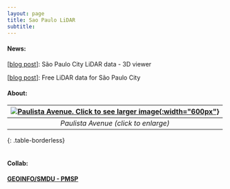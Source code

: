 ```yaml
---
layout: page
title: Sao Paulo LiDAR
subtitle: 
---
```

#### News:
[[blog post]({{site.url}}/blog/pmsp_lidar_aws/)]: São Paulo City LiDAR data - 3D viewer  

[[blog post]({{site.url}}/blog/pmsp_lidar/)]: Free LiDAR data for São Paulo City  

#### About:

| [![]({{site.baseurl}}/img/pmsp_laz/potree1_small.jpg "Paulista Avenue. Click to see larger image"){:width="600px"}]({{site.baseurl}}/img/pmsp_laz/potree1.jpg) |
|:--:| 
| *Paulista Avenue (click to enlarge)* |
{: .table-borderless}
<br>
&nbsp;
&nbsp;


#### Collab:
[**GEOINFO/SMDU - PMSP**](https://github.com/geoinfo-smdu)  